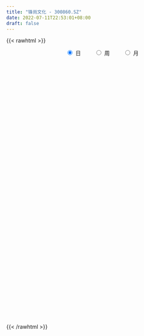 ```yaml
---
title: "锋尚文化 - 300860.SZ"
date: 2022-07-11T22:53:01+08:00
draft: false
---
```

{{< rawhtml >}}
    <div style="text-align: center">
        <label style="padding: 1rem;"><input style="margin-right: .5rem" type="radio" name="period" value="D" checked onclick="period_change(this)">日</label>
        <label style="padding: 1rem;"><input style="margin-right: .5rem" type="radio" name="period" value="W" onclick="period_change(this)">周</label>
        <label style="padding: 1rem;"><input style="margin-right: .5rem" type="radio" name="period" value="M" onclick="period_change(this)">月</label>
    </div>
    <div id="chart" style="height: 700px;"></div> 
    <script type="text/javascript">
        const D_v = [95286.49,71727.02,46975.24,42391.86,32945.49,22213.57,21755.43,21915.17,22518.76,14719.58,16440.6,16113.57,15849.33,14319.1,22504.79,16700.72,20718.05,26281.27,33122.02,16451.31,10030.12,13237.78,16595.32,20085.53,14847.78,10904.24,6084.32,7092.94,9041.9,10739.18,11914.24,17374.53,34386.28,18422.78,11088.02,14641.38,14864.31,11320.8,11720.27,8707.98,9098.51,21393.54,14021.67,17299.53,12096.52,8668.59,7277.31,8006.09,18873.68,15679.83,20890.78,12297.59,10534.48,4772.2,17732.78,15447.25,11542.56,18916.96,13269.47,8273.73,6799.97,6618.46,7587.08,8108.91,9054.03,5949.87,5881.7,5624.5,5935.12,4687.74,4052.0,6049.0,6291.89,5473.37,4130.0,5642.61,4435.86,3997.74,4545.43,4375.82,4381.54,9166.0,7088.86,4426.95,9393.06,4944.38,4423.52,5197.37,12514.69,7808.87,5286.05,13951.73,7584.58,7175.37,5384.32,7162.0,6108.06,9854.91,6103.75,7105.42,4818.48,5662.37,5135.25,11354.36,5292.0,7911.26,9903.24,6741.81,9754.72,7277.81,8401.35,9089.13,18180.56,11047.44,12451.34,25190.25,16833.49,19392.7,19202.05,39765.17,23852.55,19309.66,14641.4,12470.53,11112.37,8341.21,13325.53,13279.6,18070.42,17904.95,17409.61,16762.62,11539.85,9937.01,18173.75,24467.47,18264.78,15173.83,11685.51,13648.57,9720.63,8237.49,10245.01,10225.03,14316.65,11965.92,12175.41,14050.78,20584.52,18222.43,22692.31,24475.22,25565.43,13542.73,14297.36,16259.35,13016.1,13653.7,16526.29,12808.88,12269.44,25306.09,14947.75,32116.19,18750.96,14471.69,11226.46,11145.24,16049.3,12823.95,20733.04,23685.08,23088.32,17217.9,12655.67,10817.5,12175.66,8864.38,13312.06,11348.64,10727.85,26549.17,22202.76,17958.02,21468.74,33991.28,34876.62,25521.44,22024.39,17125.26,14490.08,20404.83,13631.83,12394.46,11728.99,9428.54,8561.0,7098.44,8206.99,17732.7,11755.09,15973.15,18653.9,14055.66,14758.25,11268.82,9286.43,7963.02,5152.04,7570.0,8033.71,16387.3,6788.04,15012.02,10684.72,14114.97,12633.71,5870.1,9126.68,5722.05,10377.99,12678.35,12620.18,13157.42,10091.85,10051.5,8558.78,6527.85,8369.88,10834.56,7719.38,8586.43,6455.32,13534.15,7109.91,7691.11,5802.81,8246.17,12941.72,11665.83,8305.89,10257.84,9783.45,18958.18,11119.87,10317.62,12671.25,15379.83,9800.84,10939.15,11253.53,7061.94,9231.9,7081.91,10195.08,10363.65,7653.98,7274.67,7424.3,9419.65,6830.45,6617.03,5555.77,4328.3,9335.15,13083.08,7001.46,5127.48,7269.47,7060.56,10686.93,7671.7,6522.54,7296.1,19551.72,9372.06,7273.1,6508.82,8694.7,4649.37,4885.8,8435.03,6549.14,9064.17,6161.62,5154.26,3952.0,5128.9,15312.84,22116.21,18930.26,15027.95,21310.5,54426.42,41520.37,30176.18,39703.65,38796.67,27842.69,25595.38,16602.28,15800.24,22105.34,56176.83,39785.08,17206.76,13146.36,25236.51,10700.19,10925.95,5516.3,8462.03,10070.14,22481.56,107849.08,103296.97,168033.61,166629.59,144335.23,136822.7,133484.47,101408.02,91411.19,103331.54,89570.48,60571.47,69979.49,55951.47,46396.56,96059.84,126263.99,85727.61,82441.43,61297.9,63295.65,51324.79,53216.29,55928.16,60630.76,88287.19,90913.47,85687.82,62906.64,55810.0,43874.61,28972.31,38685.34,34601.74,31876.93,38975.18,53651.88,28948.17,32548.38,38168.0,37397.1,31203.41,27228.63,46723.07,58484.94,41167.41,30880.94,43888.24,25683.18,35251.4,19815.51,20156.33,30108.8,19879.48,26082.25,67098.44,43605.63,39380.94,28605.24,35362.49,29367.45,23386.75,25248.86,37874.03,36132.97,21798.5,26780.36,46621.7,55056.36,43096.08,85124.51,93239.46,61046.55,47765.82,52099.45,101016.74,85701.3,64521.09,59732.27,41527.28,42549.0,46527.3,27203.8,32713.57,18490.72,32821.83,30282.49,28242.6,25121.36,41375.93,31170.21,37521.32,30911.21,56953.49,42856.85,35468.02,33245.31,32581.91,49294.49,36185.08,29091.49,32978.32,26005.22,25018.33,21147.2,19957.75,55705.28,50326.32,42108.29,46764.14,33277.86,27112.08,25943.35,40453.76,34135.22,26467.62,25564.25,22029.39,19599.4,37317.14,26325.57,26814.6,33647.34,60691.92,41496.95,28377.98,45195.79,31476.76,27060.16,24072.53,32882.19,32214.17,48798.92,42891.27,30009.44,18889.93,24876.63,16785.59,18678.97,23177.16,18177.98]
const D_histogram = [0.0,0.6700854701,-0.4143784547,-2.5056663906,-4.1477493445,-4.8709330908,-4.9251220989,-5.0609406859,-5.279046147,-4.9260141007,-4.5924257203,-4.3156968617,-4.242649907,-4.2193122483,-3.2423278895,-2.3215383337,-1.3653532048,-0.1378817446,0.5242330872,0.8554397776,1.0479959094,0.9720490429,1.3875355766,1.7516955216,1.7938447859,1.5385211954,1.39061387,1.1933634734,1.466116612,1.8735057241,2.1686246081,2.5893032147,3.6012616222,3.647489295,3.3067843689,3.340148877,3.1716707909,2.764689256,2.3974739606,2.0108950041,1.7427329461,1.9832652277,1.7641631746,1.4195129551,0.9880289951,0.8537001883,0.5629121894,0.4930676297,0.6669901425,1.0826191783,1.2381164918,0.869235963,0.666397849,0.4835723685,0.9133620169,1.3017400107,1.298134782,1.5859697796,1.4883002473,1.1890224033,0.799333351,0.4405056833,0.2585883552,-0.1915093636,-0.7933241208,-1.0158958512,-1.2994889422,-1.2703726182,-1.2047074935,-1.0651384831,-0.9588033878,-1.2378955983,-1.2835416382,-1.4551566867,-1.5140860933,-1.7262280035,-1.9306387379,-1.838757372,-1.871945377,-1.8013813762,-1.724093248,-1.8341655726,-1.7243365763,-1.4548924622,-1.6195182394,-1.6494962878,-1.4997658079,-1.0944095499,-0.0338548771,0.7685588534,1.036060142,0.4113688124,0.0002012703,-0.4987253744,-0.6565003724,-0.9225328561,-0.9646782254,-0.631067519,-0.319859224,-0.0006249338,0.1869293219,0.2778620696,0.1879623843,-0.2203172183,-0.3690953489,-0.2431979304,0.0417954043,0.3112781634,0.7572286376,0.8094116637,0.5604307708,0.5448084009,1.0745264299,1.4952770937,2.0711535291,3.1867069459,3.8140705835,4.0274954779,4.2431780992,3.2573951852,2.5698517919,1.540381366,0.9060961354,0.5277160737,0.1305301929,-0.1079476657,-0.2137813202,-0.0383497634,0.0694153709,0.2508528023,-0.1793656799,-0.0963328468,-0.2426545678,-0.2373283076,0.2130304749,0.83463179,0.9445071437,1.0135476718,1.0944604352,0.6374573254,0.131284413,-0.3794719823,-0.5297807167,-0.4412518707,-0.4874571033,-0.320378448,-0.3563068843,-0.6367579172,-5.0480273715,-7.5592349252,-8.6330087891,-9.0974514341,-9.1770149509,-8.6998861917,-7.8100934995,-6.8666314212,-5.71082499,-4.5211906976,-3.3847478267,-2.3137205208,-1.4251870904,-0.4678146801,0.2985126446,0.5321871155,0.7510325612,0.9218724008,1.1160222565,1.2878103698,1.5402174776,1.7351536852,2.0764530062,2.4504896919,2.6424396354,2.6812017899,2.6292075378,2.582794251,2.4541005694,2.3496547408,2.3224300152,2.2555005419,2.1831125427,2.262475465,2.3382912209,2.2660100552,2.3311871306,2.4954884372,2.5097834648,2.3674282456,2.2348916563,1.967411644,1.6516927424,1.5623080799,1.3931865626,1.2148775198,0.9895249694,0.6753214083,0.434593249,0.3338716765,0.264157593,0.4115747365,0.4502942581,0.5812013824,0.6800162572,0.6613653155,0.461983905,0.2646604081,0.1281453585,-0.0208277565,-0.0593478996,-0.1088084906,-0.1316530614,-0.2620384099,-0.3196552398,-0.3215314772,-0.3533715942,-0.4487430446,-0.5574907464,-0.5859644455,-0.6397915113,-0.5941869232,-0.5670689763,-0.5567726136,-0.5952192239,-0.538315011,-0.538912805,-0.4836710316,-0.3479985088,-0.237793823,-0.068376759,0.0968811899,0.1785344193,0.1463007962,0.0950955221,0.2744211237,0.3910164253,0.4836264486,0.5175934895,0.4575989222,0.5348187911,0.5383363106,0.5440250315,0.5814452961,0.5556953342,0.3353578885,0.1901904607,0.1127162872,-0.0295673802,-0.1992026579,-0.3370678588,-0.4348994675,-0.3853709295,-0.3179500728,-0.2063864057,-0.0980599011,0.0104405762,0.1382274147,0.1894021157,0.2136941771,0.2653249566,0.210802607,0.2012514275,0.1675988179,0.1514926877,0.1596469113,0.2364607433,0.3249400191,0.3381327619,0.3307548781,0.2309827246,0.1686244802,0.226413108,0.255130142,0.2284390618,0.2476698603,0.3528232536,0.3676686406,0.3357816875,0.3240114858,0.237936577,0.193498117,0.1502416738,0.1562381335,0.1158537193,-0.0257768545,-0.1563747532,-0.1771285219,-0.1313715191,-0.1398380546,0.0067338039,0.250439957,0.4038355679,0.5554822699,0.731278701,1.0651300128,1.3115542751,1.2639118685,1.3678900421,1.2124409143,1.0739955043,0.7761569803,0.5071299043,0.2786809274,0.183370692,0.4843269378,0.322438652,0.0919891028,-0.1031920632,-0.3430201483,-0.4589937301,-0.6235909595,-0.7096974219,-0.7621740106,-0.8190782899,-0.6250190094,0.1426166459,1.3536375237,2.9259662499,3.7364719137,4.0529389578,4.1002953436,4.1177601663,3.3154879385,2.6676295783,2.30525709,1.6320422654,0.9168223266,-0.0184276295,-0.6360002708,-1.1099799034,-0.4550715842,-0.5215846508,-0.4050766254,-0.1305373925,-0.4092181775,-1.089304384,-1.2049124226,-1.6139554617,-1.5953123009,-1.5031415627,-1.1371855291,-0.3737111981,-0.8176412355,-1.3161084106,-2.0174630147,-2.5844482149,-2.7508027738,-3.0537490501,-3.1086752897,-3.1551742041,-3.0897593552,-3.1107684317,-2.9422677698,-2.6277570097,-2.3707122632,-2.2298714383,-2.0409976699,-1.7072898035,-1.3066158156,-1.0217553946,-0.8137924441,-0.6260600573,-0.6368352257,-0.5243167498,-0.5274856951,-0.3911986162,-0.2490608194,-0.0424926206,0.1413970246,0.1945346218,0.3322454096,0.3324702349,0.1946978387,0.1086743458,0.1793250739,0.2770552753,0.2685792209,0.1314641914,0.2090647479,0.3816007085,0.5079994803,0.6666195667,0.8087974422,0.9441365791,0.8681079898,1.0508929046,1.3264841273,1.3989907973,1.3033951397,1.1108585474,1.3284387096,1.3967979602,1.3986847061,1.0084528911,0.563552756,0.3100038741,-0.1792527797,-0.4736546905,-0.7474755119,-0.851939857,-0.8051844851,-0.8506109182,-0.9124808328,-0.9780577981,-1.0275278938,-0.9675171252,-0.8111086195,-0.7959124427,-0.4233988644,-0.1345824439,0.0467355978,0.223816364,0.3903628286,0.5170737048,0.6614114512,0.6864699035,0.7072785091,0.6901735325,0.6275688539,0.5765879263,0.5431853575,0.5902366289,0.3609856557,0.3462729604,0.4200620213,0.4085650935,0.422417949,0.4364307058,0.5017830611,0.5124197521,0.5380903546,0.4774380204,0.3941275847,0.2464776267,0.3158444272,0.3107458777,0.2081169568,0.2062549786,0.429276145,0.4212867174,0.3879401541,0.389341895,0.2284056342,0.1197774712,0.0646727205,0.073298283,0.1078478339,0.0985150129,0.1372471209,0.0659160263,0.00066429,-0.146702662,-0.2940822446,-0.4062701709,-0.4296049965,-0.5035360416]
const D_fast = [0.0,0.8376068376,-0.3504517009,-3.0681562344,-5.7471765244,-7.6880935434,-8.9735630763,-10.3746168348,-11.9124838326,-12.7909553115,-13.6054733612,-14.407668718,-15.39528424,-16.4267746434,-16.260372257,-15.9199672847,-15.3051204569,-14.1121194328,-13.3189463293,-12.7738796945,-12.3193245853,-12.152259191,-11.3898887632,-10.5878049378,-10.097194477,-9.9678877687,-9.7681416266,-9.6670511549,-9.0277688633,-8.1520033202,-7.3147282842,-6.2467238738,-4.3344500608,-3.3763500643,-2.8903588981,-2.0219571708,-1.3975175591,-1.1133267801,-0.8811735853,-0.7650287908,-0.5975076122,0.1388409763,0.3607797168,0.3710077361,0.1865310249,0.2656272651,0.1155673135,0.1689896613,0.5096597097,1.1959435401,1.6609699766,1.5093984385,1.4731597868,1.4112273983,2.069357551,2.7831705475,3.1040990143,3.7884264568,4.0628319863,4.0608097432,3.8709540285,3.6222527817,3.5049825424,3.0070074826,2.2068616953,1.7303160021,1.1218506755,0.8333738449,0.5978620963,0.4711464859,0.3377807343,-0.2507853758,-0.6173168253,-1.1527210455,-1.5901719754,-2.2338708865,-2.9209413054,-3.2887492825,-3.7899236317,-4.169704975,-4.5234401588,-5.0920538765,-5.4133090242,-5.5075880258,-6.0770933628,-6.5194454832,-6.7446564552,-6.6129025847,-5.5608116311,-4.5662581874,-4.0397418632,-4.5615909897,-4.9727082143,-5.5963162026,-5.9182162937,-6.4148819914,-6.698196917,-6.5223530904,-6.2911096013,-5.9720315446,-5.7377449584,-5.5773466933,-5.6202557825,-6.0836146897,-6.3246666575,-6.2595687217,-5.9641265358,-5.616824236,-4.9815666023,-4.7270306602,-4.8359038605,-4.7153241301,-3.9169744937,-3.1224045564,-2.0287397388,-0.1165095856,1.4643716979,2.6846704619,3.9611476079,3.7897134903,3.744633045,3.1002579605,2.6924967638,2.4460457205,2.0814923879,1.8160276129,1.6567486283,1.8225927443,1.9477117214,2.1918623533,1.7168024511,1.7757520726,1.5687667096,1.5147608929,2.0183772942,2.8486365567,3.1946386963,3.5170661424,3.8715940146,3.5739552362,3.100603427,2.4949790361,2.2122251225,2.1904410008,2.0223714924,2.1093555357,1.9843503783,1.5447098661,-4.1285664311,-8.529582716,-11.7616087772,-14.5004142807,-16.8742315353,-18.572074324,-19.6348050067,-20.4080007836,-20.6799005999,-20.6205639819,-20.3303080677,-19.8377108921,-19.3054742343,-18.465055494,-17.6241000081,-17.2573787584,-16.8507751723,-16.4494672326,-15.9763118127,-15.482571107,-14.8451096298,-14.2163850009,-13.3559724284,-12.3693133196,-11.5167534673,-10.8076908654,-10.202383233,-9.603097957,-9.1182664963,-8.6352986397,-8.0819158615,-7.5849701993,-7.1115800628,-6.4665982743,-5.8062097131,-5.3119883651,-4.6640145071,-3.8758410912,-3.2341001973,-2.7845983551,-2.3584120303,-2.1340391316,-2.0368348476,-1.7356424901,-1.5564673668,-1.4310570296,-1.4090283377,-1.5544015467,-1.6864813938,-1.7037350472,-1.7074097324,-1.4570989047,-1.3058058186,-1.0295983487,-0.7607794096,-0.6140890224,-0.6979744567,-0.8291328516,-0.9336115615,-1.0877916156,-1.1411487336,-1.2178114473,-1.2735692835,-1.4694642345,-1.6069948743,-1.689253981,-1.8094369965,-2.0169942081,-2.2651145965,-2.4400794069,-2.6538543506,-2.7567964933,-2.8714457904,-3.0003425812,-3.1875939975,-3.2652685373,-3.4005945325,-3.466270517,-3.4175976214,-3.3668413914,-3.2145185172,-3.0250402708,-2.8987534365,-2.8944118605,-2.9218432542,-2.6739123716,-2.4595629637,-2.2460463283,-2.082680915,-2.0282757517,-1.817351185,-1.6792495879,-1.5375546092,-1.3547730206,-1.2415991489,-1.3780971224,-1.475716935,-1.5250120368,-1.6746875492,-1.8941234914,-2.116255657,-2.3228121325,-2.369626327,-2.3816929884,-2.3217259227,-2.2379143935,-2.1268037721,-1.9644600799,-1.86593485,-1.7882192443,-1.6702572256,-1.6720789235,-1.6313172461,-1.6230701513,-1.6013031095,-1.5532371581,-1.4173081403,-1.2475938597,-1.1498679264,-1.0745570906,-1.116583563,-1.1367856873,-1.0223937826,-0.929894213,-0.8994755279,-0.8183272643,-0.6249680576,-0.5182055104,-0.4661470416,-0.3969143719,-0.4235051364,-0.4195690672,-0.4252650919,-0.3802090989,-0.3916300832,-0.5397048706,-0.7093964576,-0.7744323568,-0.7615182338,-0.804944283,-0.6566889735,-0.3503728311,-0.0960183283,0.1944989412,0.5531150476,1.1532488626,1.7275616936,1.9958972542,2.4418479383,2.5895090391,2.7195625051,2.6157632263,2.4735186263,2.3147398813,2.2652723189,2.6873102992,2.6060316763,2.3985794028,2.177600221,1.8520170988,1.6212950846,1.3008001152,1.0372692974,0.794249206,0.5325753543,0.5703798824,1.3736696992,2.9230999579,5.2269202466,6.9715438887,8.3012456723,9.373675894,10.4205807583,10.4471805151,10.4662295495,10.6801713338,10.4149670754,9.9289527183,8.9890958549,8.2125231458,7.4610485374,8.0021889605,7.8052797312,7.8205186002,8.0624234851,7.6814381557,6.7290258531,6.3121897089,5.4996578044,5.11947289,4.8358582375,4.9175178888,5.5875644203,4.9392240741,4.1117297963,2.9060094385,1.6929121845,0.8388569322,-0.2275266066,-1.0596216686,-1.894914134,-2.6019391239,-3.4006403084,-3.9677065889,-4.3101350812,-4.6457684005,-5.0623954352,-5.3837710843,-5.4768856687,-5.4028656347,-5.3734440624,-5.3689292229,-5.3377118504,-5.5076958252,-5.5262565369,-5.6612969059,-5.6228094811,-5.5429368892,-5.3469918455,-5.1277529441,-5.0259816915,-4.8052095512,-4.7218671672,-4.8109651038,-4.8698200102,-4.7543380137,-4.5873439934,-4.5286752426,-4.6329242242,-4.5030574808,-4.235121343,-3.9817227012,-3.6564477231,-3.3120704871,-2.9406972054,-2.7996987972,-2.3541906563,-1.7469784017,-1.3247240325,-1.0944709051,-1.0092928606,-0.459603021,-0.0420442804,0.3095136421,0.1713950498,-0.1326168962,-0.3086648096,-0.8427346584,-1.2555502418,-1.7162399412,-2.0336892505,-2.1882299999,-2.4463091626,-2.7362992853,-3.0463907002,-3.3527427694,-3.534611282,-3.5809799312,-3.7647618651,-3.4980980029,-3.2429271934,-3.0499252522,-2.816890395,-2.5527532233,-2.2967739209,-1.9870833117,-1.7904073836,-1.5927791506,-1.4373407441,-1.3430532092,-1.2498871552,-1.1474933847,-0.9528829561,-1.0918875154,-1.0200319705,-0.8412274043,-0.7505830587,-0.631125716,-0.5080052827,-0.3172071622,-0.1784655331,-0.0182723419,0.0404348289,0.0556562894,-0.0303742619,0.1179536454,0.1905415653,0.1399418837,0.18964365,0.5199838528,0.6173161044,0.6809545796,0.7796917943,0.6758569421,0.5971731469,0.5582365763,0.5851867095,0.646698219,0.6619941512,0.7350380394,0.6801859514,0.6151002875,0.4310576701,0.2101575264,-0.0035979427,-0.1343340174,-0.3341490729]
const D_slow = [0.0,0.1675213675,0.0639267538,-0.5624898438,-1.5994271799,-2.8171604526,-4.0484409774,-5.3136761488,-6.6334376856,-7.8649412108,-9.0130476409,-10.0919718563,-11.152634333,-12.2074623951,-13.0180443675,-13.5984289509,-13.9397672521,-13.9742376883,-13.8431794165,-13.6293194721,-13.3673204947,-13.124308234,-12.7774243398,-12.3395004594,-11.8910392629,-11.5064089641,-11.1587554966,-10.8604146282,-10.4938854753,-10.0255090442,-9.4833528922,-8.8360270885,-7.935711683,-7.0238393593,-6.197143267,-5.3621060478,-4.56918835,-3.8780160361,-3.2786475459,-2.7759237949,-2.3402405583,-1.8444242514,-1.4033834578,-1.048505219,-0.8014979702,-0.5880729232,-0.4473448758,-0.3240779684,-0.1573304328,0.1133243618,0.4228534848,0.6401624755,0.8067619378,0.9276550299,1.1559955341,1.4814305368,1.8059642323,2.2024566772,2.574531739,2.8717873398,3.0716206776,3.1817470984,3.2463941872,3.1985168463,3.0001858161,2.7462118533,2.4213396177,2.1037464632,1.8025695898,1.536284969,1.2965841221,0.9871102225,0.6662248129,0.3024356413,-0.0760858821,-0.507642883,-0.9903025674,-1.4499919104,-1.9179782547,-2.3683235987,-2.7993469108,-3.2578883039,-3.688972448,-4.0526955635,-4.4575751234,-4.8699491953,-5.2448906473,-5.5184930348,-5.5269567541,-5.3348170407,-5.0758020052,-4.9729598021,-4.9729094845,-5.0975908282,-5.2617159213,-5.4923491353,-5.7335186916,-5.8912855714,-5.9712503774,-5.9714066108,-5.9246742803,-5.8552087629,-5.8082181669,-5.8632974714,-5.9555713086,-6.0163707913,-6.0059219402,-5.9281023993,-5.7387952399,-5.536442324,-5.3963346313,-5.2601325311,-4.9915009236,-4.6176816502,-4.0998932679,-3.3032165314,-2.3496988856,-1.3428250161,-0.2820304913,0.532318305,1.174781253,1.5598765945,1.7864006284,1.9183296468,1.950962195,1.9239752786,1.8705299485,1.8609425077,1.8782963504,1.941009551,1.896168131,1.8720849193,1.8114212774,1.7520892005,1.8053468192,2.0140047667,2.2501315526,2.5035184706,2.7771335794,2.9364979107,2.969319014,2.8744510184,2.7420058392,2.6316928716,2.5098285957,2.4297339837,2.3406572626,2.1814677833,0.9194609405,-0.9703477908,-3.1285999881,-5.4029628466,-7.6972165844,-9.8721881323,-11.8247115072,-13.5413693625,-14.96907561,-16.0993732844,-16.945560241,-17.5239903712,-17.8802871438,-17.9972408139,-17.9226126527,-17.7895658739,-17.6018077336,-17.3713396334,-17.0923340692,-16.7703814768,-16.3853271074,-15.9515386861,-15.4324254345,-14.8198030116,-14.1591931027,-13.4888926553,-12.8315907708,-12.185892208,-11.5723670657,-10.9849533805,-10.4043458767,-9.8404707412,-9.2946926056,-8.7290737393,-8.1445009341,-7.5779984203,-6.9952016376,-6.3713295283,-5.7438836621,-5.1520266007,-4.5933036866,-4.1014507756,-3.68852759,-3.2979505701,-2.9496539294,-2.6459345495,-2.3985533071,-2.229722955,-2.1210746428,-2.0376067237,-1.9715673254,-1.8686736413,-1.7561000767,-1.6107997311,-1.4407956668,-1.2754543379,-1.1599583617,-1.0937932597,-1.0617569201,-1.0669638592,-1.0818008341,-1.1090029567,-1.1419162221,-1.2074258245,-1.2873396345,-1.3677225038,-1.4560654023,-1.5682511635,-1.7076238501,-1.8541149615,-2.0140628393,-2.1626095701,-2.3043768142,-2.4435699676,-2.5923747735,-2.7269535263,-2.8616817275,-2.9825994854,-3.0695991126,-3.1290475684,-3.1461417581,-3.1219214607,-3.0772878558,-3.0407126568,-3.0169387763,-2.9483334953,-2.850579389,-2.7296727769,-2.6002744045,-2.4858746739,-2.3521699761,-2.2175858985,-2.0815796406,-1.9362183166,-1.7972944831,-1.7134550109,-1.6659073958,-1.637728324,-1.645120169,-1.6949208335,-1.7791877982,-1.8879126651,-1.9842553974,-2.0637429156,-2.115339517,-2.1398544923,-2.1372443483,-2.1026874946,-2.0553369657,-2.0019134214,-1.9355821822,-1.8828815305,-1.8325686736,-1.7906689691,-1.7527957972,-1.7128840694,-1.6537688836,-1.5725338788,-1.4880006883,-1.4053119688,-1.3475662876,-1.3054101676,-1.2488068906,-1.1850243551,-1.1279145896,-1.0659971246,-0.9777913112,-0.885874151,-0.8019287291,-0.7209258577,-0.6614417134,-0.6130671842,-0.5755067657,-0.5364472324,-0.5074838025,-0.5139280161,-0.5530217044,-0.5973038349,-0.6301467147,-0.6651062284,-0.6634227774,-0.6008127881,-0.4998538962,-0.3609833287,-0.1781636534,0.0881188498,0.4160074186,0.7319853857,1.0739578962,1.3770681248,1.6455670008,1.8396062459,1.966388722,2.0360589539,2.0819016269,2.2029833613,2.2835930243,2.3065903,2.2807922842,2.1950372471,2.0802888146,1.9243910747,1.7469667193,1.5564232166,1.3516536441,1.1953988918,1.2310530533,1.5694624342,2.3009539967,3.2350719751,4.2483067145,5.2733805504,6.302820592,7.1316925766,7.7985999712,8.3749142437,8.7829248101,9.0121303917,9.0075234843,8.8485234166,8.5710284408,8.4572605447,8.326864382,8.2255952257,8.1929608776,8.0906563332,7.8183302372,7.5171021315,7.1136132661,6.7147851909,6.3389998002,6.0547034179,5.9612756184,5.7568653095,5.4278382069,4.9234724532,4.2773603995,3.589659706,2.8262224435,2.0490536211,1.26026007,0.4878202312,-0.2898718767,-1.0254388191,-1.6823780715,-2.2750561373,-2.8325239969,-3.3427734144,-3.7695958653,-4.0962498191,-4.3516886678,-4.5551367788,-4.7116517931,-4.8708605996,-5.001939787,-5.1338112108,-5.2316108649,-5.2938760697,-5.3044992249,-5.2691499687,-5.2205163133,-5.1374549609,-5.0543374021,-5.0056629425,-4.978494356,-4.9336630875,-4.8643992687,-4.7972544635,-4.7643884156,-4.7121222287,-4.6167220515,-4.4897221815,-4.3230672898,-4.1208679293,-3.8848337845,-3.667806787,-3.4050835609,-3.0734625291,-2.7237148297,-2.3978660448,-2.120151408,-1.7880417306,-1.4388422406,-1.089171064,-0.8370578413,-0.6961696522,-0.6186686837,-0.6634818786,-0.7818955513,-0.9687644293,-1.1817493935,-1.3830455148,-1.5956982443,-1.8238184525,-2.0683329021,-2.3252148755,-2.5670941568,-2.7698713117,-2.9688494224,-3.0746991385,-3.1083447495,-3.09666085,-3.040706759,-2.9431160519,-2.8138476257,-2.6484947629,-2.476877287,-2.3000576597,-2.1275142766,-1.9706220631,-1.8264750815,-1.6906787422,-1.543119585,-1.452873171,-1.3663049309,-1.2612894256,-1.1591481522,-1.053543665,-0.9444359885,-0.8189902233,-0.6908852852,-0.5563626966,-0.4370031915,-0.3384712953,-0.2768518886,-0.1978907818,-0.1202043124,-0.0681750732,-0.0166113285,0.0907077077,0.1960293871,0.2930144256,0.3903498993,0.4474513079,0.4773956757,0.4935638558,0.5118884265,0.538850385,0.5634791383,0.5977909185,0.6142699251,0.6144359976,0.5777603321,0.5042397709,0.4026722282,0.2952709791,0.1693869687]
const D_data = [['2020-08-24', 222.0, 197.5, 182.2, 242.0],['2020-08-25', 193.0, 208.0, 188.4, 220.0],['2020-08-26', 200.1, 185.0, 183.88, 204.94],['2020-08-27', 184.99, 162.55, 161.55, 184.99],['2020-08-28', 161.0, 155.22, 155.0, 169.44],['2020-08-31', 156.0, 156.38, 153.5, 158.9],['2020-09-01', 155.81, 158.23, 155.81, 164.37],['2020-09-02', 160.9, 152.01, 151.0, 160.99],['2020-09-03', 150.3, 145.01, 144.4, 151.9],['2020-09-04', 144.0, 147.4, 142.52, 148.99],['2020-09-07', 145.09, 143.99, 143.5, 150.37],['2020-09-08', 144.0, 139.99, 139.3, 145.5],['2020-09-09', 139.51, 133.43, 133.36, 139.51],['2020-09-10', 135.02, 128.0, 128.0, 135.94],['2020-09-11', 127.17, 137.87, 126.01, 142.59],['2020-09-14', 136.0, 138.18, 135.51, 139.69],['2020-09-15', 137.49, 140.27, 134.68, 145.5],['2020-09-16', 138.97, 147.0, 136.62, 148.08],['2020-09-17', 147.0, 143.21, 142.82, 154.0],['2020-09-18', 142.1, 140.35, 138.75, 143.98],['2020-09-21', 138.8, 138.87, 138.05, 140.68],['2020-09-22', 137.92, 134.74, 134.53, 137.93],['2020-09-23', 136.49, 140.92, 136.0, 143.17],['2020-09-24', 139.01, 141.86, 138.83, 145.66],['2020-09-25', 140.0, 138.62, 138.06, 144.68],['2020-09-28', 137.97, 133.98, 133.62, 139.8],['2020-09-29', 135.07, 133.79, 133.6, 135.89],['2020-09-30', 134.37, 131.7, 131.16, 134.95],['2020-10-09', 133.8, 137.34, 133.5, 138.4],['2020-10-12', 138.08, 140.75, 138.08, 140.85],['2020-10-13', 140.72, 141.48, 138.0, 142.32],['2020-10-14', 141.74, 145.6, 141.04, 146.41],['2020-10-15', 148.96, 158.19, 148.96, 163.47],['2020-10-16', 155.0, 150.8, 150.8, 157.89],['2020-10-19', 154.0, 147.0, 147.0, 154.01],['2020-10-20', 146.58, 152.7, 146.57, 153.97],['2020-10-21', 153.7, 151.71, 151.51, 155.48],['2020-10-22', 149.29, 148.94, 148.01, 152.79],['2020-10-23', 149.5, 148.9, 147.8, 153.69],['2020-10-26', 148.95, 147.95, 144.01, 149.9],['2020-10-27', 146.52, 148.8, 145.2, 149.54],['2020-10-28', 148.0, 156.3, 147.8, 158.79],['2020-10-29', 152.56, 151.87, 151.3, 155.55],['2020-10-30', 151.3, 149.87, 148.0, 156.35],['2020-11-02', 149.61, 147.51, 144.68, 152.27],['2020-11-03', 147.58, 150.34, 146.3, 151.0],['2020-11-04', 151.11, 147.72, 146.16, 151.14],['2020-11-05', 148.68, 149.88, 147.2, 150.96],['2020-11-06', 150.01, 153.65, 150.01, 155.8],['2020-11-09', 154.67, 158.98, 152.28, 160.6],['2020-11-10', 161.76, 158.24, 158.22, 167.48],['2020-11-11', 157.0, 152.01, 151.71, 159.89],['2020-11-12', 150.9, 153.26, 148.8, 153.32],['2020-11-13', 151.0, 153.05, 150.86, 153.58],['2020-11-16', 154.5, 162.11, 153.8, 165.48],['2020-11-17', 162.8, 164.89, 160.61, 166.48],['2020-11-18', 163.99, 162.3, 160.11, 167.29],['2020-11-19', 161.0, 168.17, 158.05, 170.0],['2020-11-20', 167.0, 165.43, 164.81, 173.51],['2020-11-23', 165.13, 163.29, 162.2, 166.69],['2020-11-24', 163.49, 161.51, 160.8, 164.29],['2020-11-25', 161.72, 160.81, 159.08, 162.9],['2020-11-26', 160.31, 162.3, 160.0, 166.21],['2020-11-27', 162.87, 157.71, 157.01, 162.87],['2020-11-30', 157.31, 153.0, 153.0, 159.0],['2020-12-01', 153.0, 155.2, 152.0, 155.88],['2020-12-02', 154.15, 152.5, 151.99, 155.89],['2020-12-03', 152.99, 155.02, 152.04, 155.59],['2020-12-04', 154.03, 155.02, 153.99, 158.1],['2020-12-07', 155.0, 155.83, 154.21, 157.06],['2020-12-08', 156.46, 155.47, 153.43, 156.75],['2020-12-09', 154.55, 149.45, 149.45, 156.66],['2020-12-10', 149.45, 150.6, 145.0, 150.81],['2020-12-11', 149.6, 147.4, 145.07, 152.78],['2020-12-14', 146.05, 147.01, 145.2, 148.15],['2020-12-15', 147.0, 143.01, 142.8, 147.0],['2020-12-16', 144.97, 140.4, 140.01, 144.97],['2020-12-17', 141.66, 142.12, 140.6, 143.78],['2020-12-18', 142.22, 138.98, 138.9, 142.97],['2020-12-21', 138.8, 138.6, 138.1, 140.49],['2020-12-22', 138.72, 137.3, 137.1, 140.89],['2020-12-23', 137.08, 133.0, 132.82, 138.21],['2020-12-24', 132.7, 133.83, 131.61, 138.88],['2020-12-25', 133.0, 135.03, 132.18, 135.62],['2020-12-28', 133.21, 128.03, 128.0, 133.21],['2020-12-29', 127.08, 127.21, 126.8, 130.42],['2020-12-30', 127.87, 127.8, 126.53, 128.92],['2020-12-31', 127.84, 130.7, 127.66, 131.19],['2021-01-04', 135.02, 141.65, 135.02, 144.0],['2021-01-05', 140.29, 142.99, 139.51, 145.0],['2021-01-06', 142.11, 139.17, 138.38, 143.49],['2021-01-07', 138.73, 126.88, 126.88, 139.09],['2021-01-08', 126.4, 126.2, 121.77, 129.77],['2021-01-11', 127.38, 121.71, 120.51, 127.38],['2021-01-12', 121.81, 123.0, 121.81, 124.5],['2021-01-13', 123.0, 119.09, 117.1, 123.96],['2021-01-14', 119.0, 119.5, 115.2, 121.55],['2021-01-15', 119.4, 123.53, 119.01, 127.58],['2021-01-18', 123.9, 123.77, 121.8, 125.31],['2021-01-19', 122.31, 124.6, 121.23, 125.64],['2021-01-20', 124.0, 123.55, 122.16, 124.7],['2021-01-21', 123.6, 122.44, 121.6, 125.0],['2021-01-22', 122.37, 119.53, 119.22, 122.37],['2021-01-25', 118.49, 113.34, 113.21, 120.0],['2021-01-26', 113.98, 114.0, 113.41, 116.5],['2021-01-27', 113.27, 116.28, 111.11, 116.66],['2021-01-28', 115.98, 118.45, 114.83, 121.49],['2021-01-29', 119.63, 119.05, 116.54, 120.99],['2021-02-01', 118.11, 122.8, 118.02, 124.87],['2021-02-02', 121.55, 119.04, 119.0, 124.5],['2021-02-03', 118.99, 114.5, 113.9, 120.28],['2021-02-04', 115.0, 116.39, 111.15, 117.86],['2021-02-05', 119.7, 124.54, 117.88, 129.73],['2021-02-08', 122.49, 126.1, 121.49, 127.47],['2021-02-09', 127.5, 131.56, 127.5, 134.58],['2021-02-10', 131.88, 144.5, 131.88, 148.51],['2021-02-18', 145.0, 145.52, 142.87, 148.51],['2021-02-19', 145.52, 145.5, 138.5, 147.24],['2021-02-22', 144.51, 149.9, 142.3, 150.2],['2021-02-23', 156.95, 135.78, 134.6, 157.8],['2021-02-24', 135.0, 137.44, 130.15, 138.88],['2021-02-25', 136.0, 130.34, 130.08, 137.73],['2021-02-26', 131.7, 132.0, 130.1, 134.96],['2021-03-01', 132.39, 133.3, 131.17, 134.48],['2021-03-02', 133.1, 131.5, 130.45, 133.75],['2021-03-03', 130.78, 132.05, 130.6, 132.49],['2021-03-04', 131.5, 132.92, 131.18, 135.8],['2021-03-05', 131.79, 136.8, 131.26, 136.87],['2021-03-08', 138.19, 137.0, 137.0, 144.78],['2021-03-09', 137.18, 139.11, 136.01, 143.47],['2021-03-10', 140.97, 131.07, 130.81, 141.4],['2021-03-11', 130.51, 136.72, 130.51, 139.5],['2021-03-12', 136.5, 133.8, 131.8, 136.81],['2021-03-15', 133.15, 135.38, 132.42, 136.56],['2021-03-16', 136.2, 142.44, 136.15, 142.5],['2021-03-17', 140.69, 148.19, 138.0, 152.69],['2021-03-18', 147.0, 144.78, 144.5, 149.59],['2021-03-19', 144.66, 145.88, 144.03, 148.41],['2021-03-22', 146.0, 147.66, 144.1, 147.76],['2021-03-23', 146.55, 141.0, 139.8, 146.98],['2021-03-24', 139.43, 138.5, 137.56, 143.0],['2021-03-25', 137.2, 136.0, 134.6, 138.29],['2021-03-26', 136.59, 138.76, 135.48, 140.5],['2021-03-29', 138.8, 141.58, 137.3, 141.61],['2021-03-30', 141.77, 140.0, 135.48, 141.77],['2021-03-31', 139.32, 143.03, 137.79, 143.79],['2021-04-01', 142.59, 140.91, 140.1, 144.75],['2021-04-02', 140.0, 136.91, 136.86, 140.63],['2021-04-06', 71.87, 70.33, 69.0, 71.99],['2021-04-07', 69.67, 70.29, 68.68, 70.66],['2021-04-08', 70.0, 71.78, 69.6, 71.99],['2021-04-09', 71.01, 67.51, 67.5, 71.6],['2021-04-12', 66.99, 62.58, 62.46, 67.0],['2021-04-13', 62.5, 62.2, 61.67, 63.5],['2021-04-14', 62.02, 62.9, 61.87, 63.98],['2021-04-15', 63.02, 60.84, 60.35, 63.05],['2021-04-16', 60.2, 62.11, 60.19, 62.26],['2021-04-19', 60.81, 62.57, 60.81, 63.35],['2021-04-20', 62.5, 62.68, 61.88, 64.58],['2021-04-21', 62.16, 63.1, 62.08, 64.38],['2021-04-22', 63.4, 62.1, 61.83, 63.44],['2021-04-23', 62.11, 64.65, 61.21, 65.87],['2021-04-26', 64.0, 64.3, 63.74, 65.2],['2021-04-27', 61.5, 58.12, 57.98, 61.9],['2021-04-28', 57.8, 57.15, 56.05, 58.45],['2021-04-29', 56.61, 55.78, 55.78, 57.14],['2021-04-30', 56.05, 55.42, 55.26, 56.74],['2021-05-06', 54.98, 54.68, 54.57, 56.25],['2021-05-07', 54.69, 55.61, 54.05, 56.58],['2021-05-10', 55.18, 55.11, 54.1, 56.47],['2021-05-11', 55.47, 57.69, 55.37, 58.44],['2021-05-12', 57.2, 59.7, 56.33, 59.98],['2021-05-13', 59.69, 58.93, 58.64, 61.2],['2021-05-14', 58.39, 57.8, 57.0, 59.2],['2021-05-17', 57.69, 56.88, 56.72, 58.2],['2021-05-18', 57.39, 56.99, 55.9, 57.39],['2021-05-19', 56.99, 55.81, 55.7, 57.44],['2021-05-20', 55.67, 55.8, 55.51, 56.8],['2021-05-21', 55.8, 56.76, 55.68, 57.9],['2021-05-24', 56.06, 56.4, 55.96, 57.0],['2021-05-25', 56.16, 56.37, 56.06, 56.99],['2021-05-26', 56.81, 58.79, 56.61, 59.6],['2021-05-27', 58.7, 59.81, 58.2, 60.38],['2021-05-28', 59.4, 58.69, 58.57, 60.4],['2021-05-31', 58.8, 61.2, 57.6, 61.6],['2021-06-01', 60.79, 64.05, 60.79, 64.98],['2021-06-02', 65.7, 63.8, 63.0, 67.3],['2021-06-03', 64.94, 62.67, 62.67, 66.5],['2021-06-04', 62.75, 63.2, 61.5, 65.16],['2021-06-07', 62.9, 61.49, 61.18, 63.99],['2021-06-08', 61.2, 60.2, 59.6, 61.85],['2021-06-09', 60.6, 62.73, 60.4, 64.12],['2021-06-10', 62.53, 61.77, 61.61, 63.96],['2021-06-11', 62.1, 61.36, 60.53, 63.62],['2021-06-15', 61.87, 60.2, 59.15, 62.04],['2021-06-16', 60.0, 57.96, 57.8, 60.3],['2021-06-17', 58.83, 57.51, 56.83, 58.95],['2021-06-18', 57.45, 58.35, 57.11, 58.92],['2021-06-21', 58.29, 58.23, 57.65, 58.79],['2021-06-22', 58.69, 61.16, 58.6, 61.37],['2021-06-23', 61.08, 60.39, 60.08, 61.7],['2021-06-24', 60.4, 62.18, 59.6, 62.77],['2021-06-25', 62.88, 62.69, 61.9, 63.58],['2021-06-28', 64.0, 61.78, 61.42, 64.0],['2021-06-29', 62.17, 59.2, 58.99, 62.42],['2021-06-30', 59.8, 58.28, 58.2, 59.97],['2021-07-01', 58.75, 58.14, 57.5, 58.86],['2021-07-02', 58.43, 57.1, 57.0, 58.85],['2021-07-05', 57.38, 57.79, 56.8, 57.8],['2021-07-06', 57.68, 57.19, 56.85, 58.2],['2021-07-07', 57.2, 57.07, 56.81, 57.64],['2021-07-08', 57.02, 54.98, 54.6, 57.26],['2021-07-09', 54.5, 54.97, 54.44, 55.29],['2021-07-12', 54.98, 55.06, 54.7, 55.5],['2021-07-13', 55.16, 54.12, 54.12, 55.16],['2021-07-14', 54.01, 52.44, 52.44, 54.35],['2021-07-15', 52.4, 51.08, 50.4, 52.64],['2021-07-16', 51.07, 51.0, 50.5, 51.56],['2021-07-19', 51.0, 49.69, 49.67, 51.3],['2021-07-20', 49.6, 50.12, 49.16, 50.28],['2021-07-21', 50.02, 49.3, 49.1, 50.76],['2021-07-22', 49.25, 48.4, 48.3, 49.66],['2021-07-23', 48.37, 46.89, 46.83, 48.69],['2021-07-26', 47.31, 47.3, 47.07, 48.98],['2021-07-27', 47.29, 45.9, 45.9, 47.68],['2021-07-28', 45.2, 45.92, 44.48, 46.7],['2021-07-29', 45.83, 46.68, 45.69, 47.0],['2021-07-30', 46.57, 46.35, 45.28, 46.57],['2021-08-02', 46.35, 47.28, 45.37, 47.55],['2021-08-03', 47.43, 47.7, 47.1, 48.99],['2021-08-04', 47.6, 46.99, 46.97, 48.27],['2021-08-05', 46.63, 45.39, 45.37, 46.85],['2021-08-06', 45.2, 44.59, 44.53, 45.41],['2021-08-09', 44.66, 47.55, 44.6, 48.1],['2021-08-10', 47.15, 47.42, 46.82, 47.96],['2021-08-11', 47.41, 47.64, 47.03, 47.98],['2021-08-12', 47.05, 47.27, 47.05, 48.08],['2021-08-13', 47.28, 46.05, 45.74, 47.36],['2021-08-16', 45.9, 47.87, 45.9, 48.6],['2021-08-17', 47.7, 47.27, 47.12, 48.63],['2021-08-18', 47.26, 47.45, 46.55, 48.26],['2021-08-19', 47.3, 48.13, 47.2, 48.7],['2021-08-20', 48.45, 47.56, 46.13, 48.45],['2021-08-23', 44.91, 44.56, 42.95, 44.91],['2021-08-24', 44.5, 44.48, 44.1, 45.45],['2021-08-25', 44.52, 44.61, 44.21, 45.88],['2021-08-26', 43.08, 43.0, 42.95, 43.75],['2021-08-27', 43.03, 41.48, 41.28, 43.35],['2021-08-30', 41.59, 40.58, 40.41, 41.73],['2021-08-31', 40.57, 39.87, 39.34, 40.94],['2021-09-01', 39.75, 40.98, 39.67, 41.15],['2021-09-02', 41.07, 40.95, 40.31, 41.2],['2021-09-03', 40.88, 41.48, 40.85, 42.18],['2021-09-06', 41.9, 41.61, 41.18, 42.0],['2021-09-07', 41.6, 41.86, 41.39, 42.3],['2021-09-08', 41.7, 42.5, 41.66, 42.78],['2021-09-09', 41.69, 41.86, 41.68, 42.59],['2021-09-10', 41.72, 41.6, 41.46, 42.18],['2021-09-13', 41.6, 42.06, 40.63, 42.2],['2021-09-14', 42.2, 40.64, 40.64, 42.29],['2021-09-15', 40.66, 40.93, 40.3, 41.48],['2021-09-16', 41.01, 40.4, 40.18, 41.4],['2021-09-17', 40.54, 40.36, 39.8, 40.75],['2021-09-22', 40.01, 40.52, 39.8, 40.8],['2021-09-23', 40.59, 41.53, 40.55, 41.95],['2021-09-24', 41.61, 42.12, 41.1, 43.0],['2021-09-27', 41.99, 41.5, 41.0, 42.5],['2021-09-28', 41.52, 41.32, 40.98, 41.88],['2021-09-29', 40.89, 39.9, 39.88, 41.3],['2021-09-30', 40.0, 39.9, 39.67, 40.39],['2021-10-08', 40.01, 41.37, 40.01, 41.67],['2021-10-11', 41.36, 41.26, 40.95, 42.36],['2021-10-12', 41.08, 40.6, 40.21, 41.37],['2021-10-13', 40.6, 41.19, 40.57, 41.6],['2021-10-14', 41.4, 42.7, 40.84, 43.65],['2021-10-15', 42.65, 42.05, 41.88, 42.92],['2021-10-18', 41.88, 41.58, 41.16, 42.05],['2021-10-19', 41.58, 41.87, 41.34, 42.32],['2021-10-20', 41.7, 40.8, 40.75, 41.98],['2021-10-21', 41.3, 41.05, 40.6, 41.3],['2021-10-22', 41.0, 40.88, 40.71, 41.47],['2021-10-25', 41.4, 41.44, 41.19, 42.18],['2021-10-26', 41.31, 40.8, 40.62, 41.57],['2021-10-27', 40.8, 39.0, 39.0, 40.8],['2021-10-28', 38.94, 38.25, 38.0, 38.94],['2021-10-29', 38.75, 39.0, 38.34, 39.3],['2021-11-01', 39.05, 39.69, 38.81, 39.92],['2021-11-02', 39.69, 38.91, 38.57, 40.0],['2021-11-03', 38.7, 41.08, 38.7, 41.78],['2021-11-04', 41.0, 43.37, 40.81, 43.97],['2021-11-05', 43.35, 43.5, 43.03, 44.6],['2021-11-08', 44.29, 44.63, 43.4, 44.65],['2021-11-09', 44.44, 46.3, 44.18, 46.7],['2021-11-10', 46.99, 50.38, 46.35, 55.56],['2021-11-11', 50.17, 51.85, 48.3, 51.97],['2021-11-12', 51.0, 49.82, 49.29, 51.0],['2021-11-15', 49.31, 53.06, 48.65, 53.68],['2021-11-16', 52.05, 50.88, 50.86, 54.48],['2021-11-17', 51.21, 51.43, 50.4, 52.88],['2021-11-18', 51.0, 49.24, 49.0, 51.0],['2021-11-19', 49.51, 48.85, 48.5, 50.35],['2021-11-22', 48.91, 48.61, 48.2, 49.68],['2021-11-23', 48.63, 49.88, 47.86, 50.12],['2021-11-24', 50.54, 55.98, 49.69, 56.19],['2021-11-25', 55.0, 51.2, 51.0, 55.0],['2021-11-26', 51.68, 49.77, 49.63, 51.68],['2021-11-29', 48.85, 49.38, 48.51, 49.79],['2021-11-30', 49.49, 47.78, 46.66, 50.04],['2021-12-01', 47.97, 48.35, 47.41, 48.66],['2021-12-02', 48.03, 46.83, 46.81, 48.03],['2021-12-03', 47.1, 46.86, 46.8, 47.46],['2021-12-06', 46.88, 46.55, 46.1, 47.3],['2021-12-07', 46.77, 45.77, 45.53, 46.9],['2021-12-08', 45.88, 48.89, 45.48, 49.18],['2021-12-09', 49.0, 58.67, 48.77, 58.67],['2021-12-10', 62.3, 70.4, 62.05, 70.4],['2021-12-13', 77.4, 84.48, 72.66, 84.48],['2021-12-14', 90.0, 84.47, 83.58, 90.0],['2021-12-15', 83.03, 85.0, 80.88, 88.88],['2021-12-16', 84.75, 86.57, 83.26, 92.65],['2021-12-17', 87.71, 90.5, 83.57, 95.7],['2021-12-20', 88.25, 82.04, 81.65, 90.25],['2021-12-21', 84.0, 83.51, 79.12, 84.96],['2021-12-22', 82.67, 87.5, 82.01, 88.34],['2021-12-23', 83.89, 83.6, 76.32, 86.24],['2021-12-24', 83.64, 81.6, 80.45, 86.68],['2021-12-27', 82.66, 76.01, 74.02, 83.0],['2021-12-28', 76.0, 76.79, 74.8, 78.63],['2021-12-29', 76.8, 76.17, 73.5, 76.91],['2021-12-30', 75.76, 91.4, 75.46, 91.4],['2021-12-31', 93.1, 84.76, 83.26, 100.01],['2022-01-04', 85.0, 88.0, 80.1, 90.8],['2022-01-05', 87.0, 92.0, 85.31, 96.0],['2022-01-06', 90.0, 86.0, 82.8, 90.1],['2022-01-07', 86.0, 78.9, 77.77, 90.08],['2022-01-10', 79.0, 83.99, 76.11, 85.86],['2022-01-11', 82.22, 78.8, 77.1, 83.8],['2022-01-12', 78.81, 82.8, 77.32, 85.8],['2022-01-13', 83.0, 83.71, 82.0, 87.88],['2022-01-14', 81.0, 88.21, 79.6, 95.88],['2022-01-17', 91.4, 96.51, 88.88, 100.4],['2022-01-18', 96.5, 82.6, 82.0, 96.5],['2022-01-19', 78.95, 79.3, 76.88, 81.5],['2022-01-20', 77.97, 72.9, 72.28, 78.9],['2022-01-21', 72.06, 69.95, 69.6, 75.0],['2022-01-24', 70.08, 71.4, 69.0, 72.68],['2022-01-25', 71.0, 66.54, 66.15, 72.0],['2022-01-26', 67.06, 66.55, 65.0, 68.0],['2022-01-27', 66.88, 64.1, 63.65, 67.0],['2022-01-28', 65.87, 63.17, 62.7, 69.05],['2022-02-07', 61.68, 59.73, 59.0, 62.9],['2022-02-08', 61.44, 59.98, 59.1, 61.93],['2022-02-09', 59.28, 60.69, 59.0, 61.47],['2022-02-10', 60.69, 59.23, 58.7, 61.89],['2022-02-11', 59.9, 56.64, 56.56, 60.3],['2022-02-14', 57.16, 55.98, 55.3, 57.57],['2022-02-15', 56.35, 57.2, 55.0, 57.75],['2022-02-16', 57.66, 58.26, 56.41, 59.5],['2022-02-17', 57.8, 57.13, 56.92, 60.78],['2022-02-18', 56.25, 56.13, 55.36, 57.48],['2022-02-21', 56.14, 55.71, 55.15, 56.5],['2022-02-22', 55.06, 52.51, 52.18, 55.17],['2022-02-23', 52.8, 53.16, 52.31, 53.88],['2022-02-24', 53.01, 50.86, 49.94, 53.46],['2022-02-25', 51.43, 51.86, 51.32, 52.65],['2022-02-28', 51.93, 51.68, 50.58, 52.22],['2022-03-01', 52.05, 52.56, 51.75, 53.44],['2022-03-02', 52.0, 52.62, 51.8, 53.15],['2022-03-03', 52.99, 51.01, 50.41, 52.99],['2022-03-04', 51.21, 52.06, 50.59, 54.6],['2022-03-07', 51.24, 50.25, 49.05, 51.65],['2022-03-08', 50.24, 47.64, 47.64, 50.96],['2022-03-09', 47.98, 47.09, 45.11, 48.06],['2022-03-10', 47.83, 48.42, 47.83, 50.49],['2022-03-11', 47.45, 48.7, 47.05, 49.15],['2022-03-14', 48.3, 47.14, 47.1, 49.1],['2022-03-15', 47.1, 44.61, 44.48, 47.69],['2022-03-16', 45.7, 46.6, 43.1, 47.49],['2022-03-17', 47.3, 48.04, 47.12, 49.0],['2022-03-18', 47.68, 47.98, 47.02, 48.3],['2022-03-21', 47.78, 49.0, 47.4, 49.56],['2022-03-22', 48.79, 49.6, 47.61, 50.7],['2022-03-23', 49.53, 50.4, 49.2, 51.5],['2022-03-24', 49.6, 48.1, 47.29, 49.6],['2022-03-25', 48.8, 51.9, 48.15, 53.31],['2022-03-28', 51.9, 54.8, 51.05, 56.6],['2022-03-29', 54.3, 53.88, 52.66, 54.9],['2022-03-30', 53.98, 52.43, 51.5, 54.0],['2022-03-31', 51.66, 51.08, 51.01, 54.33],['2022-04-01', 50.1, 56.99, 49.33, 59.98],['2022-04-06', 56.38, 56.76, 56.03, 59.29],['2022-04-07', 56.81, 57.06, 54.58, 58.56],['2022-04-08', 56.06, 51.92, 51.51, 56.47],['2022-04-11', 51.0, 49.49, 49.0, 53.27],['2022-04-12', 50.3, 50.25, 47.55, 51.88],['2022-04-13', 49.32, 45.24, 45.24, 49.89],['2022-04-14', 45.4, 45.19, 44.98, 46.56],['2022-04-15', 45.03, 43.29, 42.68, 45.15],['2022-04-18', 42.7, 43.59, 41.6, 43.86],['2022-04-19', 43.5, 44.48, 42.38, 44.69],['2022-04-20', 44.0, 42.45, 42.33, 44.81],['2022-04-21', 42.21, 41.0, 40.71, 43.39],['2022-04-22', 41.01, 39.57, 39.55, 41.7],['2022-04-25', 39.61, 38.34, 38.34, 40.91],['2022-04-26', 38.59, 38.59, 37.9, 39.9],['2022-04-27', 36.4, 39.29, 36.22, 39.38],['2022-04-28', 38.6, 36.93, 36.5, 39.27],['2022-04-29', 37.51, 41.54, 37.51, 43.38],['2022-05-05', 39.86, 41.62, 39.5, 41.65],['2022-05-06', 40.2, 41.07, 40.01, 42.35],['2022-05-09', 40.42, 41.66, 40.31, 42.4],['2022-05-10', 41.0, 42.28, 40.86, 42.88],['2022-05-11', 42.28, 42.53, 42.28, 45.18],['2022-05-12', 42.28, 43.57, 41.97, 44.0],['2022-05-13', 44.22, 42.71, 42.08, 44.27],['2022-05-16', 43.18, 43.0, 42.4, 43.9],['2022-05-17', 43.0, 42.78, 41.53, 43.52],['2022-05-18', 42.8, 42.23, 42.15, 43.8],['2022-05-19', 41.56, 42.28, 41.49, 42.6],['2022-05-20', 42.91, 42.47, 41.85, 43.28],['2022-05-23', 45.77, 43.74, 43.43, 46.56],['2022-05-24', 43.82, 39.95, 39.92, 44.98],['2022-05-25', 39.81, 42.06, 39.81, 42.65],['2022-05-26', 41.99, 43.45, 41.41, 43.9],['2022-05-27', 43.0, 42.71, 42.13, 43.65],['2022-05-30', 42.8, 43.21, 42.38, 43.67],['2022-05-31', 43.34, 43.49, 42.15, 43.56],['2022-06-01', 43.06, 44.6, 43.06, 45.28],['2022-06-02', 44.05, 44.42, 43.5, 45.25],['2022-06-06', 44.2, 45.04, 43.63, 45.14],['2022-06-07', 45.01, 44.2, 43.5, 45.19],['2022-06-08', 44.34, 43.82, 42.62, 44.8],['2022-06-09', 43.74, 42.6, 42.43, 43.98],['2022-06-10', 42.24, 45.3, 42.2, 45.45],['2022-06-13', 45.32, 44.77, 44.31, 45.86],['2022-06-14', 44.17, 43.45, 42.08, 44.4],['2022-06-15', 43.57, 44.59, 43.34, 45.3],['2022-06-16', 44.5, 48.27, 44.5, 49.07],['2022-06-17', 47.61, 46.32, 45.56, 47.98],['2022-06-20', 45.97, 46.25, 45.73, 47.16],['2022-06-21', 46.15, 46.96, 45.35, 47.8],['2022-06-22', 46.9, 44.8, 44.7, 47.1],['2022-06-23', 44.92, 44.93, 43.6, 45.38],['2022-06-24', 44.96, 45.3, 44.5, 45.67],['2022-06-27', 45.31, 46.1, 45.31, 47.45],['2022-06-28', 45.55, 46.69, 45.1, 47.09],['2022-06-29', 46.69, 46.37, 46.32, 48.95],['2022-06-30', 47.0, 47.23, 46.88, 48.45],['2022-07-01', 47.24, 45.93, 45.83, 47.3],['2022-07-04', 45.4, 45.75, 44.75, 45.91],['2022-07-05', 45.58, 44.17, 43.6, 45.99],['2022-07-06', 44.68, 43.27, 43.05, 44.68],['2022-07-07', 43.28, 42.79, 42.55, 43.5],['2022-07-08', 42.92, 43.25, 42.92, 44.38],['2022-07-11', 43.18, 42.01, 41.64, 43.5]]
const W_v = [289326.1,103122.51,85227.39,113273.37,74796.53,24081.5,9041.9,92837.01,63634.78,70521.23,54922.19,64174.88,76909.02,37388.15,32445.22,26554.0,22751.64,29439.17,23958.33,47145.92,35684.66,28825.27,41202.67,52703.57,48689.03,36226.19,116770.83,58529.24,81687.45,86016.84,53537.21,62733.79,85974.48,82680.97,80564.4,91513.05,27194.54,97548.29,57825.27,88786.44,137882.47,78046.46,36816.97,72321.83,57332.18,43931.09,58315.52,50525.25,48387.4,41965.57,42384.15,52954.73,68446.75,48287.36,42569.29,35847.2,26746.53,26458.97,10686.93,50414.12,32011.79,35364.22,65440.21,162461.42,148540.67,151074.25,65525.31,252159.78,749305.5999999999,446292.7,394651.35,292762.59,309387.19,339192.54,173111.5,190713.53,204807.46,155519.27,163325.3,176321.75,144441.11,256679.01,355168.02,209954.66,190520.95,134959.0,197932.16,78324.87,180398.28,125106.82,228181.89,127644.41,130977.8,188976.38,156183.22,186795.99,102408.28,18177.98]
const W_histogram = [0.0,-0.4990541311,-1.3927352408,-1.7172881873,-1.9328673426,-2.3956511009,-2.1821079948,-1.0518229987,-0.3840353522,0.1428933732,0.7329139335,1.0503575544,2.0062736102,2.0249533736,1.7715999328,1.0423636385,-0.000348926,-0.8996158755,-1.6840331387,-2.3623551451,-2.8164493295,-3.1846557268,-3.2478306839,-2.7281121921,-0.9406323663,0.3399140425,0.3094651895,0.6260639977,0.6443842198,1.4356905146,1.4414365468,1.2875411714,-3.2721646531,-6.2625313892,-7.5915209956,-8.5433550632,-8.5882642038,-7.9151664397,-7.0154115437,-5.8152309835,-4.3117612248,-3.0924248307,-2.1827157585,-1.0407288661,-0.444356946,0.0005931743,0.2098841702,0.2510843711,0.4120255233,0.5607845435,0.8983245818,1.3376379181,1.3302864392,1.4283388882,1.5917190522,1.6970608318,1.9480881327,2.0188346412,2.2037618398,2.39512232,2.4569619777,2.3834683014,2.6307272618,3.1762182263,3.4075696824,3.5427455989,3.3580581194,4.662891597,6.60276599,6.9732190149,7.0943170202,6.4609712614,6.3413438981,4.7760701399,3.1084886158,1.4730694867,0.3243654097,-0.6997518464,-1.3052347446,-1.8408013128,-2.1317962043,-1.9532711191,-1.4107000219,-1.3135666042,-1.724913788,-2.1161271061,-2.1062672696,-1.9964539095,-1.6905426221,-1.3938814473,-1.0847601167,-0.687749299,-0.307864158,0.0510088916,0.2475949572,0.4368921453,0.3994653019,0.3128811786]
const W_fast = [0.0,-0.6238176638,-1.8656825837,-2.619557577,-3.3183535681,-4.3800501015,-4.7120339942,-3.8447047477,-3.2729259392,-2.7102738706,-1.9370248269,-1.3569918174,0.100492641,0.6254107478,0.8149572901,0.3463119055,-0.6964878905,-1.8206588088,-3.0260843567,-4.2949951494,-5.4532016662,-6.6175719952,-7.4927046233,-7.6550141796,-6.1026924452,-4.7371675258,-4.6902500815,-4.2171352738,-4.0377189968,-2.8874900733,-2.5213849045,-2.353394987,-7.7311419748,-12.2871415582,-15.5140114134,-18.6016842469,-20.7936594384,-22.0993532842,-22.9534512742,-23.2070784598,-22.7815490074,-22.3353188209,-21.9712886883,-21.0894840124,-20.6042013289,-20.159102915,-19.8973408766,-19.7933695829,-19.5294220499,-19.2404668939,-18.6783457101,-17.9046228943,-17.5794027634,-17.1242655923,-16.5629556652,-16.0333486777,-15.2952993436,-14.7198441748,-13.9839765163,-13.193835456,-12.5177553039,-11.9953819049,-11.090441129,-9.750895608,-8.6676517313,-7.646789415,-6.9919623647,-4.5214059879,-0.9308400973,1.1829176813,3.0775949417,4.0594919982,5.5252006095,5.1539443863,4.2634850161,2.9963332587,1.9287205341,0.7296653165,-0.2021262679,-1.1978931643,-2.0218371069,-2.3316298015,-2.1417337097,-2.3729919431,-3.2155675739,-4.1358126685,-4.6525196494,-5.0418197667,-5.1585441348,-5.2103533219,-5.1724220204,-4.9473485275,-4.644429426,-4.2728041535,-4.0143193485,-3.7157991242,-3.6533596421,-3.6617234708]
const W_slow = [0.0,-0.1247635328,-0.472947343,-0.9022693898,-1.3854862254,-1.9843990007,-2.5299259994,-2.792881749,-2.8888905871,-2.8531672438,-2.6699387604,-2.4073493718,-1.9057809692,-1.3995426258,-0.9566426426,-0.696051733,-0.6961389645,-0.9210429334,-1.342051218,-1.9326400043,-2.6367523367,-3.4329162684,-4.2448739394,-4.9269019874,-5.162060079,-5.0770815683,-4.999715271,-4.8431992715,-4.6821032166,-4.3231805879,-3.9628214512,-3.6409361584,-4.4589773217,-6.024610169,-7.9224904179,-10.0583291837,-12.2053952346,-14.1841868445,-15.9380397305,-17.3918474763,-18.4697877826,-19.2428939902,-19.7885729298,-20.0487551464,-20.1598443829,-20.1596960893,-20.1072250468,-20.044453954,-19.9414475732,-19.8012514373,-19.5766702919,-19.2422608123,-18.9096892026,-18.5526044805,-18.1546747174,-17.7304095095,-17.2433874763,-16.738678816,-16.1877383561,-15.588957776,-14.9747172816,-14.3788502063,-13.7211683908,-12.9271138343,-12.0752214137,-11.1895350139,-10.3500204841,-9.1842975848,-7.5336060873,-5.7903013336,-4.0167220785,-2.4014792632,-0.8161432886,0.3778742463,1.1549964003,1.523263772,1.6043551244,1.4294171628,1.1031084767,0.6429081485,0.1099590974,-0.3783586824,-0.7310336878,-1.0594253389,-1.4906537859,-2.0196855624,-2.5462523798,-3.0453658572,-3.4680015127,-3.8164718746,-4.0876619037,-4.2595992285,-4.336565268,-4.3238130451,-4.2619143058,-4.1526912695,-4.052824944,-3.9746046493]
const W_data = [['2020-08-28', 222.0, 155.22, 155.0, 242.0],['2020-09-04', 156.0, 147.4, 142.52, 164.37],['2020-09-11', 145.09, 137.87, 126.01, 150.37],['2020-09-18', 136.0, 140.35, 134.68, 154.0],['2020-09-25', 138.8, 138.62, 134.53, 145.66],['2020-09-30', 137.97, 131.7, 131.16, 139.8],['2020-10-09', 133.8, 137.34, 133.5, 138.4],['2020-10-16', 138.08, 150.8, 138.0, 163.47],['2020-10-23', 154.0, 148.9, 146.57, 155.48],['2020-10-30', 148.95, 149.87, 144.01, 158.79],['2020-11-06', 149.61, 153.65, 144.68, 155.8],['2020-11-13', 154.67, 153.05, 148.8, 167.48],['2020-11-20', 154.5, 165.43, 153.8, 173.51],['2020-11-27', 165.13, 157.71, 157.01, 166.69],['2020-12-04', 157.31, 155.02, 151.99, 159.0],['2020-12-11', 155.0, 147.4, 145.0, 157.06],['2020-12-18', 146.05, 138.98, 138.9, 148.15],['2020-12-25', 138.8, 135.03, 131.61, 140.89],['2020-12-31', 133.21, 130.7, 126.53, 133.21],['2021-01-08', 135.02, 126.2, 121.77, 145.0],['2021-01-15', 127.38, 123.53, 115.2, 127.58],['2021-01-22', 123.9, 119.53, 119.22, 125.64],['2021-01-29', 118.49, 119.05, 111.11, 121.49],['2021-02-05', 118.11, 124.54, 111.15, 129.73],['2021-02-10', 122.49, 144.5, 121.49, 148.51],['2021-02-19', 145.0, 145.5, 138.5, 148.51],['2021-02-26', 144.51, 132.0, 130.08, 157.8],['2021-03-05', 132.39, 136.8, 130.45, 136.87],['2021-03-12', 138.19, 133.8, 130.51, 144.78],['2021-03-19', 133.15, 145.88, 132.42, 152.69],['2021-03-26', 146.0, 138.76, 134.6, 147.76],['2021-04-02', 138.8, 136.91, 135.48, 144.75],['2021-04-09', 71.87, 67.51, 67.5, 71.99],['2021-04-16', 66.99, 62.11, 60.19, 67.0],['2021-04-23', 60.81, 64.65, 60.81, 65.87],['2021-04-30', 64.0, 55.42, 55.26, 65.2],['2021-05-07', 54.98, 55.61, 54.05, 56.58],['2021-05-14', 55.18, 57.8, 54.1, 61.2],['2021-05-21', 57.69, 56.76, 55.51, 58.2],['2021-05-28', 56.06, 58.69, 55.96, 60.4],['2021-06-04', 58.8, 63.2, 57.6, 67.3],['2021-06-11', 62.9, 61.36, 59.6, 64.12],['2021-06-18', 61.87, 58.35, 56.83, 62.04],['2021-06-25', 58.29, 62.69, 57.65, 63.58],['2021-07-02', 64.0, 57.1, 57.0, 64.0],['2021-07-09', 57.38, 54.97, 54.44, 58.2],['2021-07-16', 54.98, 51.0, 50.4, 55.5],['2021-07-23', 51.0, 46.89, 46.83, 51.3],['2021-07-30', 47.31, 46.35, 44.48, 48.98],['2021-08-06', 46.35, 44.59, 44.53, 48.99],['2021-08-13', 44.66, 46.05, 44.6, 48.1],['2021-08-20', 45.9, 47.56, 45.9, 48.7],['2021-08-27', 44.91, 41.48, 41.28, 45.88],['2021-09-03', 41.59, 41.48, 39.34, 42.18],['2021-09-10', 41.9, 41.6, 41.18, 42.78],['2021-09-17', 41.6, 40.36, 39.8, 42.29],['2021-09-24', 40.01, 42.12, 39.8, 43.0],['2021-09-30', 41.99, 39.9, 39.67, 42.5],['2021-10-08', 40.01, 41.37, 40.01, 41.67],['2021-10-15', 41.36, 42.05, 40.21, 43.65],['2021-10-22', 41.88, 40.88, 40.6, 42.32],['2021-10-29', 41.4, 39.0, 38.0, 42.18],['2021-11-05', 39.05, 43.5, 38.57, 44.6],['2021-11-12', 44.29, 49.82, 43.4, 55.56],['2021-11-19', 49.31, 48.85, 48.5, 54.48],['2021-11-26', 48.91, 49.77, 47.86, 56.19],['2021-12-03', 48.85, 46.86, 46.66, 50.04],['2021-12-10', 46.88, 70.4, 45.48, 70.4],['2021-12-17', 77.4, 90.5, 72.66, 95.7],['2021-12-24', 88.25, 81.6, 76.32, 90.25],['2021-12-31', 82.66, 84.76, 73.5, 100.01],['2022-01-07', 85.0, 78.9, 77.77, 96.0],['2022-01-14', 79.0, 88.21, 76.11, 95.88],['2022-01-21', 91.4, 69.95, 69.6, 100.4],['2022-01-28', 70.08, 63.17, 62.7, 72.68],['2022-02-11', 61.68, 56.64, 56.56, 62.9],['2022-02-18', 57.16, 56.13, 55.0, 60.78],['2022-02-25', 56.14, 51.86, 49.94, 56.5],['2022-03-04', 51.93, 52.06, 50.41, 54.6],['2022-03-11', 51.24, 48.7, 45.11, 51.65],['2022-03-18', 48.3, 47.98, 43.1, 49.1],['2022-03-25', 47.78, 51.9, 47.29, 53.31],['2022-04-01', 51.9, 56.99, 49.33, 59.98],['2022-04-08', 56.38, 51.92, 51.51, 59.29],['2022-04-15', 51.0, 43.29, 42.68, 53.27],['2022-04-22', 42.7, 39.57, 39.55, 44.81],['2022-04-29', 39.61, 41.54, 36.22, 43.38],['2022-05-06', 39.86, 41.07, 39.5, 42.35],['2022-05-13', 40.42, 42.71, 40.31, 45.18],['2022-05-20', 43.18, 42.47, 41.49, 43.9],['2022-05-27', 45.77, 42.71, 39.81, 46.56],['2022-06-02', 42.8, 44.42, 42.15, 45.28],['2022-06-10', 44.2, 45.3, 42.2, 45.45],['2022-06-17', 45.32, 46.32, 42.08, 49.07],['2022-06-24', 45.97, 45.3, 43.6, 47.8],['2022-07-01', 45.31, 45.93, 45.1, 48.95],['2022-07-08', 45.4, 43.25, 42.55, 45.99],['2022-07-15', 43.18, 42.01, 41.64, 43.5]]
const M_v = [311539.67,378287.7300000001,236034.92,242448.27,126094.33,152858.52,254389.62,316278.3400000001,366959.0900000001,292823.2800000001,343681.72,218408.71,226491.19,159169.36,128477.06,565899.4199999999,1869551.8699999999,1114453.8200000001,571196.59,974762.1199999998,834383.5099999999,665067.2899999999,707512.9300000002,150595.7]
const M_histogram = [0.0,-1.575019943,-1.3164900415,-0.8790963005,-1.9734026253,-3.2862276283,-3.0897909418,-2.0731634594,-6.8859987684,-9.1247054319,-10.1670580527,-10.9567416591,-11.1738818044,-10.5798594268,-9.5437925168,-7.6454657778,-3.4891210245,-1.8652249422,-1.2649363117,-0.6398357186,-0.6010238736,-0.1970862263,0.5292129387,0.8464758044]
const M_fast = [0.0,-1.9687749288,-2.0393675376,-1.8217478717,-3.4094048529,-5.5437867629,-6.1197978119,-5.6214611944,-12.1557961955,-16.6756792169,-20.2597963509,-23.7886653721,-26.7992759685,-28.8502184475,-30.2000996667,-30.2131393722,-26.9290748751,-25.7714850283,-25.4874304757,-25.0222888123,-25.1337329356,-24.779066845,-23.9204644452,-23.3915826284]
const M_slow = [0.0,-0.3937549858,-0.7228774961,-0.9426515712,-1.4360022276,-2.2575591346,-3.0300068701,-3.548297735,-5.2697974271,-7.550973785,-10.0927382982,-12.831923713,-15.6253941641,-18.2703590208,-20.6563071499,-22.5676735944,-23.4399538505,-23.9062600861,-24.222494164,-24.3824530937,-24.5327090621,-24.5819806186,-24.449677384,-24.2380584328]
const M_data = [['2020-08-31', 222.0, 156.38, 153.5, 242.0],['2020-09-30', 155.81, 131.7, 126.01, 164.37],['2020-10-30', 133.8, 149.87, 133.5, 163.47],['2020-11-30', 149.61, 153.0, 144.68, 173.51],['2020-12-31', 153.0, 130.7, 126.53, 158.1],['2021-01-29', 135.02, 119.05, 111.11, 145.0],['2021-02-26', 118.11, 132.0, 111.15, 157.8],['2021-03-31', 132.39, 143.03, 130.45, 152.69],['2021-04-30', 142.59, 55.42, 55.26, 144.75],['2021-05-31', 54.98, 61.2, 54.05, 61.6],['2021-06-30', 60.79, 58.28, 56.83, 67.3],['2021-07-30', 58.75, 46.35, 44.48, 58.86],['2021-08-31', 46.35, 39.87, 39.34, 48.99],['2021-09-30', 39.75, 39.9, 39.67, 43.0],['2021-10-29', 40.01, 39.0, 38.0, 43.65],['2021-11-30', 39.05, 47.78, 38.57, 56.19],['2021-12-31', 47.97, 84.76, 45.48, 100.01],['2022-01-28', 85.0, 63.17, 62.7, 100.4],['2022-02-28', 61.68, 51.68, 49.94, 62.9],['2022-03-31', 52.05, 51.08, 43.1, 56.6],['2022-04-29', 50.1, 41.54, 36.22, 59.98],['2022-05-31', 39.86, 43.49, 39.5, 46.56],['2022-06-30', 43.06, 47.23, 42.08, 49.07],['2022-07-29', 47.24, 42.01, 41.64, 47.3]]
        const D_a = [null,null,null,null,null,null,null,null,null,null,null,null,null,null,126.01,null,null,null,154.0,null,null,null,null,null,null,null,null,131.16,null,null,null,null,163.47,null,null,null,null,null,null,144.01,null,null,null,null,null,null,null,null,null,null,null,null,null,null,null,null,null,null,173.51,null,null,null,null,null,null,null,null,null,null,null,null,null,null,null,null,null,null,null,null,null,null,null,null,null,null,null,null,null,null,null,null,null,null,null,null,null,115.2,null,null,null,null,125.0,null,null,null,null,null,null,null,null,null,111.15,null,null,null,null,null,null,null,157.8,null,null,null,null,null,null,null,null,null,null,null,130.51,null,null,null,null,null,null,null,null,null,null,null,null,null,null,144.75,null,null,null,null,null,null,null,null,null,60.19,null,null,null,null,null,65.2,null,null,null,null,null,54.05,null,null,null,61.2,null,null,null,null,55.51,null,null,null,null,null,null,null,null,67.3,null,null,null,null,null,null,null,null,null,56.83,null,null,null,null,null,null,64.0,null,null,null,null,null,null,null,null,null,null,null,null,null,null,null,null,null,null,null,null,null,44.48,null,null,null,48.99,null,null,null,null,null,null,null,45.74,null,null,null,48.7,null,null,null,null,null,null,null,39.34,null,null,null,null,null,42.78,null,null,null,null,null,null,null,null,null,null,null,null,null,39.67,null,null,null,null,43.65,null,null,null,null,null,null,null,null,null,38.0,null,null,null,null,null,null,null,null,55.56,null,null,null,null,null,null,null,null,null,null,null,null,null,null,null,null,null,null,null,45.48,null,null,null,null,null,null,95.7,null,null,null,null,null,null,null,73.5,null,null,null,null,null,null,null,null,null,null,null,100.4,null,null,null,null,null,null,null,null,null,null,null,null,null,null,null,null,null,null,null,null,null,null,49.94,null,null,null,null,null,54.6,null,null,null,null,null,null,null,43.1,null,null,null,null,null,null,null,null,null,null,null,null,59.29,null,null,null,null,null,null,null,null,null,null,null,null,null,null,36.22,null,null,null,null,null,null,null,null,null,null,null,null,null,null,46.56,null,null,null,null,null,42.15,null,null,null,null,null,null,null,null,null,null,49.07,null,null,null,null,null,null,null,null,null,null,null,null,null,null,42.55,null,null]
const W_a = [null,null,126.01,null,null,null,null,null,null,null,null,null,173.51,null,null,null,null,null,null,null,null,null,111.11,null,null,null,null,null,null,152.69,null,null,null,null,null,null,54.05,null,null,null,null,null,null,null,64.0,null,null,null,null,null,null,null,null,39.34,null,null,null,null,null,null,null,null,null,null,null,null,null,null,null,null,100.01,null,null,null,null,null,null,null,null,null,null,null,null,null,null,null,36.22,null,null,null,null,null,null,null,null,null,null,null]
const M_a = [null,null,null,null,null,null,null,null,null,null,null,null,null,null,null,null,null,null,null,null,36.22,null,null,null]
        const D_b = [[{ coord: ['2020-09-11', 154.0] }, { coord: ['2020-11-20', 131.16] }],[{ coord: ['2021-01-14', 125.0] }, { coord: ['2021-02-23', 115.2] }],[{ coord: ['2021-02-23', 144.75] }, { coord: ['2021-04-16', 130.51] }],[{ coord: ['2021-04-16', 61.2] }, { coord: ['2021-06-28', 60.19] }],[{ coord: ['2021-07-28', 48.7] }, { coord: ['2021-08-19', 45.74] }],[{ coord: ['2021-08-31', 42.78] }, { coord: ['2021-10-28', 39.67] }],[{ coord: ['2021-12-17', 95.7] }, { coord: ['2022-02-24', 73.5] }],[{ coord: ['2022-02-24', 54.6] }, { coord: ['2022-04-06', 49.94] }],[{ coord: ['2022-04-27', 46.56] }, { coord: ['2022-06-16', 42.15] }]]
const W_b = [[{ coord: ['2020-09-11', 152.69] }, { coord: ['2021-03-19', 126.01] }],[{ coord: ['2021-05-07', 64.0] }, { coord: ['2021-12-31', 54.05] }]]
const M_b = []
    </script>
{{< /rawhtml >}}